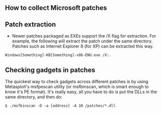 ## How to collect Microsoft patches
## Patch extraction
* Newer patches packaged as EXEs support the /X flag for extraction. For example, the following will extract the patch under the same directory. Patches such as Internet Explorer 8 (for XP) can be extracted this way.
```
Windows[Something]-KB[Something]-x86-ENU.exe /X:.
```

## Checking gadgets in patches
The quickest way to check gadgets across different patches is by using Metasploit's msfpescan utility (or msfbinscan, which is smart enough to know it's PE format). It's really easy, all you have to do is put the DLLs in the same directory, and then do:
```
$ ./msfbinscan -D -a [address] -A 10 /patches/*.dll
```


